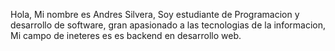 
Hola, Mi nombre es Andres Silvera, Soy estudiante de Programacion y desarrollo de software, gran apasionado a las tecnologias de la informacion, Mi campo de ineteres es es backend en desarrollo web.
